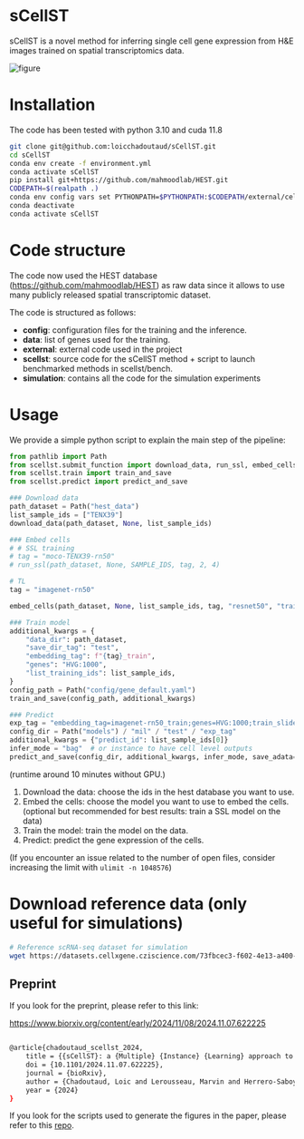 
# sCellST

sCellST is a novel method for inferring single cell gene expression from H&E images trained on spatial transcriptomics data.

![figure](method.jpg)

# Installation
The code has been tested with python 3.10 and cuda 11.8

```bash
git clone git@github.com:loicchadoutaud/sCellST.git
cd sCellST
conda env create -f environment.yml
conda activate sCellST
pip install git+https://github.com/mahmoodlab/HEST.git
CODEPATH=$(realpath .)
conda env config vars set PYTHONPATH=$PYTHONPATH:$CODEPATH/external/cell_SSL
conda deactivate
conda activate sCellST
```

# Code structure

The code now used the HEST database (https://github.com/mahmoodlab/HEST) as raw data since it allows to use many publicly released spatial transcriptomic dataset.

The code is structured as follows:
- **config**: configuration files for the training and the inference.
- **data**: list of genes used for the training.
- **external**: external code used in the project
- **scellst**: source code for the sCellST method + script to launch benchmarked methods in scellst/bench.
- **simulation**: contains all the code for the simulation experiments

# Usage

We provide a simple python script to explain the main step of the pipeline: 

```python
from pathlib import Path
from scellst.submit_function import download_data, run_ssl, embed_cells
from scellst.train import train_and_save
from scellst.predict import predict_and_save

### Download data
path_dataset = Path("hest_data")
list_sample_ids = ["TENX39"]
download_data(path_dataset, None, list_sample_ids)

### Embed cells
# # SSL training
# tag = "moco-TENX39-rn50"
# run_ssl(path_dataset, None, SAMPLE_IDS, tag, 2, 4)

# TL
tag = "imagenet-rn50"

embed_cells(path_dataset, None, list_sample_ids, tag, "resnet50", "train")

### Train model
additional_kwargs = {
    "data_dir": path_dataset,
    "save_dir_tag": "test",
    "embedding_tag": f"{tag}_train",
    "genes": "HVG:1000",
    "list_training_ids": list_sample_ids,
}
config_path = Path("config/gene_default.yaml")
train_and_save(config_path, additional_kwargs)

### Predict
exp_tag = "embedding_tag=imagenet-rn50_train;genes=HVG:1000;train_slide=TENX39"
config_dir = Path("models") / "mil" / "test" / "exp_tag"
additional_kwargs = {"predict_id": list_sample_ids[0]}
infer_mode = "bag"  # or instance to have cell level outputs
predict_and_save(config_dir, additional_kwargs, infer_mode, save_adata=True)
```
(runtime around 10 minutes without GPU.)

1) Download the data: choose the ids in the hest database you want to use.
2) Embed the cells: choose the model you want to use to embed the cells. (optional but recommended for best results: train a SSL model on the data)
3) Train the model: train the model on the data.
4) Predict: predict the gene expression of the cells.

(If you encounter an issue related to the number of open files, consider increasing the limit with `ulimit -n 1048576`)


# Download reference data (only useful for simulations)

```bash
# Reference scRNA-seq dataset for simulation
wget https://datasets.cellxgene.cziscience.com/73fbcec3-f602-4e13-a400-a76ff91c7488.h5ad -O data/raw_ovarian_dataset.h5ad
```

## Preprint

If you look for the preprint, please refer to this link:

https://www.biorxiv.org/content/early/2024/11/08/2024.11.07.622225

```bash

@article{chadoutaud_scellst_2024,
	title = {{sCellST}: a {Multiple} {Instance} {Learning} approach to predict single-cell gene expression from {H}\&{E} images using spatial transcriptomics},
	doi = {10.1101/2024.11.07.622225},
	journal = {bioRxiv},
	author = {Chadoutaud, Loic and Lerousseau, Marvin and Herrero-Saboya, Daniel and Ostermaier, Julian and Fontugne, Jacqueline and Barillot, Emmanuel and Walter, Thomas},
	year = {2024}
}
```

If you look for the scripts used to generate the figures in the paper, please refer to this [repo](https://github.com/loicchadoutaud/sCellST_reproducibility).
